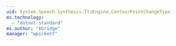 ```yaml
---
uid: System.Speech.Synthesis.TtsEngine.ContourPointChangeType
ms.technology: 
  - "dotnet-standard"
ms.author: "kbridge"
manager: "wpickett"
---
```

